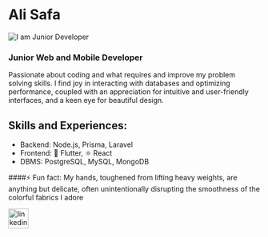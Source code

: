 # Ali Safa
![I am Junior Developer](https://i.postimg.cc/k4JgTGsw-/1.png)
### Junior Web and Mobile Developer

Passionate about coding and what requires and improve my problem solving skills. I find joy in interacting with databases and optimizing performance, coupled with an appreciation for intuitive and user-friendly interfaces, and a keen eye for beautiful design.

## Skills and Experiences: 
- Backend: Node.js, Prisma, Laravel
- Frontend: 📱 Flutter, ⚛️ React
- DBMS: PostgreSQL, MySQL, MongoDB

####⚡ Fun fact: My hands, toughened from lifting heavy weights, are anything but delicate, often unintentionally disrupting the smoothness of the colorful fabrics I adore 


[<img src='https://cdn.jsdelivr.net/npm/simple-icons@3.0.1/icons/linkedin.svg' alt='linkedin' height='40'>](https://www.linkedin.com/in/alisafa1/)  


